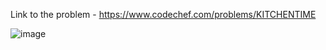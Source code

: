 Link to the problem - https://www.codechef.com/problems/KITCHENTIME


![image](https://user-images.githubusercontent.com/57552973/221938339-4f5006f5-107e-4088-8dfb-effaca1dfd04.png)
